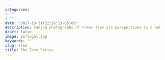 ```yaml
---
categories:
- ""
- ""
date: "2017-10-31T22:26:13-05:00"
description: Taking photographs of trees from all perspectives is a hobby of mine. If you are interested in my Tree Series, visit my Instagram.
draft: false
image: portugal.jpg
keywords: ""
slug: tree
title: The Tree Series
---
```

